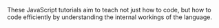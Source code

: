These JavaScript tutorials aim to teach not just how to code, but how to code efficiently by understanding the internal workings of the language.

